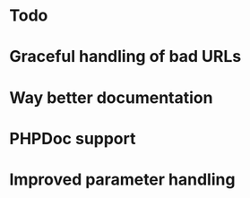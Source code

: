 Todo
====

# Graceful handling of bad URLs
# Way better documentation
# PHPDoc support
# Improved parameter handling